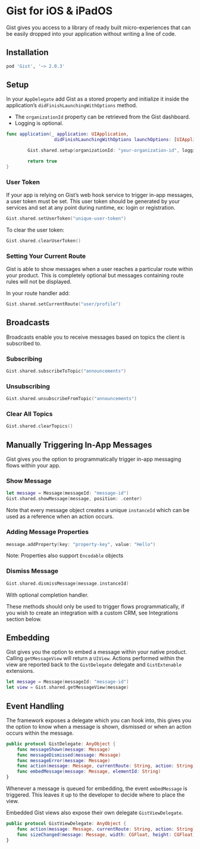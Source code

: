 # Gist for iOS & iPadOS
Gist gives you access to a library of ready built micro-experiences that can be easily dropped into your application without writing a line of code.

## Installation
```ruby
pod 'Gist', '~> 2.0.3'
```

## Setup
In your `AppDelegate` add Gist as a stored property and initialize it inside the application’s `didFinishLaunchingWithOptions` method.

- The `organizationId` property can be retrieved from the Gist dashboard.
- Logging is optional.

```swift
func application(_ application: UIApplication, 
                  didFinishLaunchingWithOptions launchOptions: [UIApplication.LaunchOptionsKey: Any]?) -> Bool {

        Gist.shared.setup(organizationId: "your-organization-id", logging: true)

        return true
}
```

### User Token
If your app is relying on Gist’s web hook service to trigger in-app messages, a user token must be set. This user token should be generated by your services and set at any point during runtime, ex: login or registration.

```swift
Gist.shared.setUserToken("unique-user-token")
```

To clear the user token:
```swift
Gist.shared.clearUserToken()
```

### Setting Your Current Route
Gist is able to show messages when a user reaches a particular route within your product. This is completely optional but messages containing route rules will not be displayed.

In your route handler add:
```swift
Gist.shared.setCurrentRoute("user/profile")
```

## Broadcasts
Broadcasts enable you to receive messages based on topics the client is subscribed to.

### Subscribing
```swift
Gist.shared.subscribeToTopic("announcements")
```

### Unsubscribing
```swift
Gist.shared.unsubscribeFromTopic("announcements")
```

### Clear All Topics
```swift
Gist.shared.clearTopics()
```

## Manually Triggering In-App Messages
Gist gives you the option to programmatically trigger in-app messaging flows within your app.

### Show Message
```swift
let message = Message(messageId: "message-id")
Gist.shared.showMessage(message, position: .center)
```

Note that every message object creates a unique `instanceId` which can be used as a reference when an action occurs.

### Adding Message Properties
```swift
message.addProperty(key: "property-key", value: "Hello")
```
Note: Properties also support `Encodable` objects

### Dismiss Message
```swift
Gist.shared.dismissMessage(message.instanceId)
```
With optional completion handler.

These methods should only be used to trigger flows programmatically, if you wish to create an integration with a custom CRM, see Integrations section below.

## Embedding
Gist gives you the option to embed a message within your native product. Calling `getMessageView` will return a `UIView`. Actions performed within the view are reported back to the `GistDelegate` delegate and `GistExtenable` extensions.

```swift
let message = Message(messageId: "message-id")
let view = Gist.shared.getMessageView(message)
```

## Event Handling
The framework exposes a delegate which you can hook into, this gives you the option to know when a message is shown, dismissed or when an action occurs within the message.

```swift
public protocol GistDelegate: AnyObject {
    func messageShown(message: Message)
    func messageDismissed(message: Message)
    func messageError(message: Message)
    func action(message: Message, currentRoute: String, action: String)
    func embedMessage(message: Message, elementId: String)
}
```

Whenever a message is queued for embedding, the event `embedMessage` is triggered. This leaves it up to the developer to decide where to place the view.

Embedded Gist views also expose their own delegate `GistViewDelegate`.

```swift
public protocol GistViewDelegate: AnyObject {
    func action(message: Message, currentRoute: String, action: String)
    func sizeChanged(message: Message, width: CGFloat, height: CGFloat)
}
```